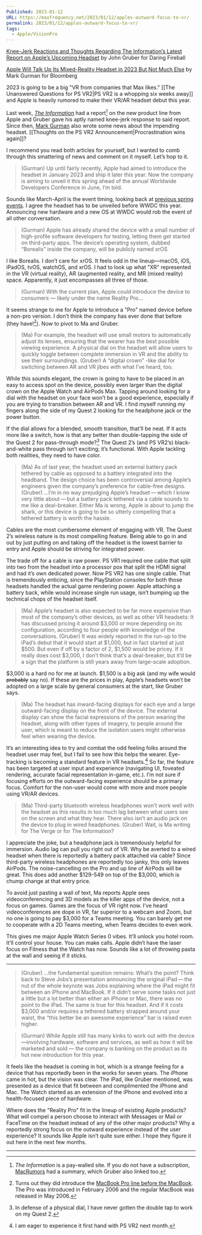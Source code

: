 ```yaml
---
Published: 2023-01-12
URL: https://maxfrequency.net/2023/01/12/apples-outward-focus-to-vr/
permalink: 2023/01/12/apples-outward-focus-to-vr/
tags:
  - Apple/VisionPro
---
```

[Knee-Jerk Reactions and Thoughts Regarding The Information’s Latest Report on Apple’s Upcoming Headset](https://daringfireball.net/2023/01/information_apple_headset) by John Gruber for Daring Fireball

[Apple Will Talk Up Its Mixed-Reality Headset in 2023 But Not Much Else](https://www.bloomberg.com/news/newsletters/2023-01-08/when-will-apple-launch-the-reality-pro-mixed-reality-headset-apple-2023-devices-lcnfzkc7) by Mark Gurman for Bloomberg

2023 is going to be a big "VR from companies that Max likes." [[The Unanswered Questions for PS VR2|PS VR2 is a whopping six weeks away]] and Apple is heavily rumored to make their VR/AR headset debut this year.

Last week, *[The Information](https://www.theinformation.com/articles/inside-the-tech-powering-apples-envelope-pushing-risky-mixed-reality-headset)* had a report[^1] on the new product line from Apple and Gruber gave his aptly named knee-jerk response to said report. Since then, [Mark Gurman](https://www.bloomberg.com/news/newsletters/2023-01-08/when-will-apple-launch-the-reality-pro-mixed-reality-headset-apple-2023-devices-lcnfzkc7) also wrote some news about the impending headset. [[Thoughts on the PS VR2 Announcement|Procrastination wins again]]?

I recommend you read both articles for yourself, but I wanted to comb through this smattering of news and comment on it myself. Let’s hop to it.

> (Gurman) Up until fairly recently, Apple had aimed to introduce the headset in January 2023 and ship it later this year. Now the company is aiming to unveil it this spring ahead of the annual Worldwide Developers Conference in June, I’m told.

Sounds like March-April is the event timing, looking back at [previous spring events](https://en.wikipedia.org/wiki/List_of_Apple_Inc._media_events). I agree the headset has to be unveiled before WWDC this year. Announcing new hardware and a new OS at WWDC would rob the event of all other conversation.

> (Gurman) Apple has already shared the device with a small number of high-profile software developers for testing, letting them get started on third-party apps. The device’s operating system, dubbed “Borealis” inside the company, will be publicly named xrOS

I like Borealis. I don’t care for xrOS. It feels odd in the lineup—macOS, iOS, iPadOS, tvOS, watchOS, and xrOS. I had to look up what "XR" represented in the VR (virtual reality), AR (augmented reality, and MR (mixed reality) space. Apparently, it just encompasses all three of those.

> (Gurman) With the current plan, Apple could introduce the device to consumers — likely under the name Reality Pro…

It seems strange to me for Apple to introduce a "Pro" named device before a non-pro version. I don’t think the company has ever done that before (they have![^2]). Now to pivot to Ma and Gruber.

>	(Ma) For example, the headset will use small motors to automatically adjust its lenses, ensuring that the wearer has the best possible viewing experience. A physical dial on the headset will allow users to quickly toggle between complete immersion in VR and the ability to see their surroundings.
> (Gruber) A “digital crown” -like dial for switching between AR and VR jibes with what I’ve heard, too.

While this sounds elegant, the crown is going to have to be placed in an easy to access spot on the device, possibly even larger than the digital crown on the Apple Watch and AirPods Max. Tapping around looking for a dial with the headset on your face won’t be a good experience, especially if you are trying to transition between AR and VR. I find myself running my fingers along the side of my Quest 2 looking for the headphone jack or the power button.

If the dial allows for a blended, smooth transition, that’ll be neat. If it acts more like a switch, how is that any better than double-tapping the side of the Quest 2 for pass-through mode?[^3] The Quest 2’s (and PS VR2’s) black-and-white pass through isn’t exciting; it’s functional. With Apple tackling both realities, they need to have color.

> 	(Ma) As of last year, the headset used an external battery pack tethered by cable as opposed to a battery integrated into the headband. The design choice has been controversial among Apple’s engineers given the company’s preference for cable-free designs.
> (Gruber) …I’m in no way prejudging Apple’s headset — which I know very little about — but a battery pack tethered via a cable sounds to me like a deal-breaker. Either Ma is wrong, Apple is about to jump the shark, or this device is going to be so utterly compelling that a tethered battery is worth the hassle.

Cables are the most cumbersome element of engaging with VR. The Quest 2’s wireless nature is its most compelling feature. Being able to go in and out by just putting on and taking off the headset is the lowest barrier to entry and Apple should be striving for integrated power.

The trade off for a cable is raw power. PS VR1 required one cable that split into two from the headset into a processor pox that split the HDMI signal and had it’s own dedicated power. Now PS VR2 has one single cable. That is tremendously enticing, since the PlayStation consoles for both those headsets handled the actual game rendering power. Apple attaching a battery back, while would increase single run usage, isn’t bumping up the technical chops of the headset itself.

> 	(Ma) Apple’s headset is also expected to be far more expensive than most of the company’s other devices, as well as other VR headsets: It has discussed pricing it around $3,000 or more depending on its configuration, according to four people with knowledge of the conversations.
> (Gruber) It was widely reported in the run-up to the iPad’s debut that it would start at $1,000, but in fact started at just $500. But even if off by a factor of 2, $1,500 would be pricey. If it really does cost $3,000, I don’t think that’s a deal-breaker, but it’d be a sign that the platform is still years away from large-scale adoption.

$3,000 is a hard no for me at launch. $1,500 is a big ask (and my wife would ~~probably~~ say no). If these are the prices in play, Apple’s headsets won’t be adopted on a large scale by general consumers at the start, like Gruber says.

> (Ma) The headset has inward-facing displays for each eye and a large outward-facing display on the front of the device. The external display can show the facial expressions of the person wearing the headset, along with other types of imagery, to people around the user, which is meant to reduce the isolation users might otherwise feel when wearing the device.

It’s an interesting idea to try and combat the odd feeling folks around the headset user may feel, but I fail to see how this helps the wearer. Eye-tracking is becoming a standard feature in VR headsets.[^4] So far, the feature has been targeted at user input and experience (navigating UI, foveated rendering, accurate facial representation in-game, etc.). I’m not sure if focusing efforts on the outward-facing experience should be a primary focus. Comfort for the non-user would come with more and more people using VR/AR devices.

> 	(Ma) Third-party bluetooth wireless headphones won’t work well with the headset as this results in too much lag between what users see on the screen and what they hear. There also isn’t an audio jack on the device to plug in wired headphones.
> (Gruber) Wait, is Ma writing for The Verge or for The Information?

I appreciate the joke, but a headphone jack is tremendously helpful for immersion. Audio lag can pull you right out of VR. Why be averted to a wired headset when there is reportedly a battery pack attached via cable? Since third-party wireless headphones are reportedly too janky, this only leaves AirPods. The noise-cancelling on the Pro and up line of AirPods will be great. This does add another $129-549 on top of the $3,000, which is chump change at that entry price.

To avoid just pasting a wall of text, Ma reports Apple sees videoconferencing and 3D models as the killer apps of the device, not a focus on games. Games are the focus of VR right now. I’ve heard videoconferences are dope in VR, far superior to a webcam and Zoom, but no one is going to pay $3,000 for a Teams meeting. You can barely get me to cooperate with a 2D Teams meeting, when Teams decides to even work.

This gives me major Apple Watch Series 0 vibes. It’ll unlock you hotel room. It’ll control your house. You can make calls. Apple didn’t have the laser focus on Fitness that the Watch has now. Sounds like a lot of throwing pasta at the wall and seeing if it sticks.

---

> (Gruber) …the fundamental question remains: What’s the point? Think back to Steve Jobs’s presentation announcing the original iPad — the nut of the whole keynote was Jobs explaining where the iPad might fit between an iPhone and MacBook. If it didn’t serve some tasks not just a little but a lot better than either an iPhone or Mac, there was no point to the iPad. The same is true for this headset. And if it costs $3,000 and/or requires a tethered battery strapped around your waist, the “this better be an awesome experience” bar is raised even higher.

> (Gurman) While Apple still has many kinks to work out with the device —involving hardware, software and services, as well as how it will be marketed and sold — the company is banking on the product as its hot new introduction for this year.

It feels like the headset is coming in hot, which is a strange feeling for a device that has reportedly been in the works for seven years. The iPhone came in hot, but the vision was clear. The iPad, like Gruber mentioned, was presented as a device that fit between and complimented the iPhone and Mac. The Watch started as an extension of the iPhone and evolved into a health-focused piece of hardware.

Where does the "Reality Pro" fit in the lineup of existing Apple products? What will compel a person choose to interact with Messages or Mail or FaceTime on the headset instead of any of the other major products? Why a reportedly strong focus on the outward experience instead of the user experience? It sounds like Apple isn’t quite sure either. I hope they figure it out here in the next few months.

---
[^1]: *The Information* is a pay-walled site. If you do not have a subscription, [MacRumors](https://www.macrumors.com/2023/01/03/report-reveals-wave-of-features-for-apple-headset/) had a summary, which Gruber also linked too.
[^2]: Turns out they did introduce the [MacBook Pro line before the MacBook](https://en.wikipedia.org/wiki/Timeline_of_Apple_Inc._products). The Pro was introduced in February 2006 and the regular MacBook was released in May 2006.
[^3]: In defense of a physical dial, I have never gotten the double tap to work on my Quest 2.
[^4]: I am eager to experience it first hand with PS VR2 next month.